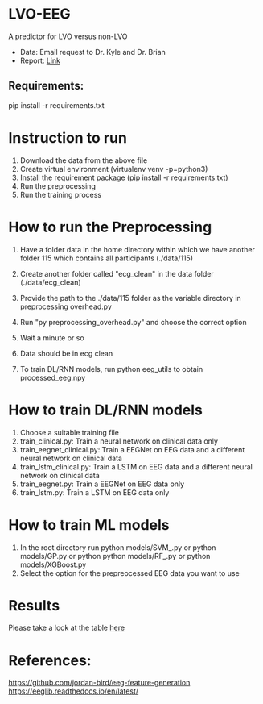 # LVO-EEG
A predictor for LVO versus non-LVO

* Data: Email request to Dr. Kyle and Dr. Brian
* Report: [Link](https://drive.google.com/file/d/1Z0c5CyQoB-2tf69kRKkPGwjus9o88jQM/view?usp=sharing)


## Requirements:
pip install -r requirements.txt


# Instruction to run
1. Download the data from the above file
2. Create virtual environment (virtualenv venv -p=python3)
3. Install the requirement package (pip install -r requirements.txt)
4. Run the preprocessing
5. Run the training process


# How to run the Preprocessing 

1. Have a folder data in the home directory within which we have another folder 115 which contains all participants (./data/115)

2. Create another folder called "ecg_clean" in the data folder (./data/ecg_clean)

3. Provide the path to the ./data/115 folder as the variable directory in preprocessing overhead.py

4. Run "py preprocessing_overhead.py" and choose the correct option

5. Wait a minute or so

6. Data should be in ecg clean
7. To train DL/RNN models, run python eeg_utils to obtain processed_eeg.npy

# How to train DL/RNN models
1. Choose a suitable training file
2. train_clinical.py: Train a neural network on clinical data only 
3. train_eegnet_clinical.py: Train a EEGNet on EEG data and a different neural network on clinical data
4. train_lstm_clinical.py: Train a LSTM on EEG data and a different neural network on clinical data
5. train_eegnet.py: Train a EEGNet on EEG data only
6. train_lstm.py: Train a LSTM on EEG data only

# How to train ML models
1. In the root directory run python models/SVM_.py or python models/GP.py or python python models/RF_.py or python models/XGBoost.py  
2. Select the option for the prepreocessed EEG data you want to use

# Results
Please take a look at the table [here](https://docs.google.com/spreadsheets/d/1xypKoyjERM7am8Do1qPqB_lr5vn0G-QxFHnlWegXSWY/edit#gid=0) 

# References:
https://github.com/jordan-bird/eeg-feature-generation
https://eeglib.readthedocs.io/en/latest/

